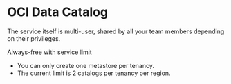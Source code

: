 # OCI Data Catalog
The service itself is multi-user, shared by all your team members depending on their privileges.

Always-free with service limit
- You can only create one metastore per tenancy.
- The current limit is 2 catalogs per tenancy per region.
